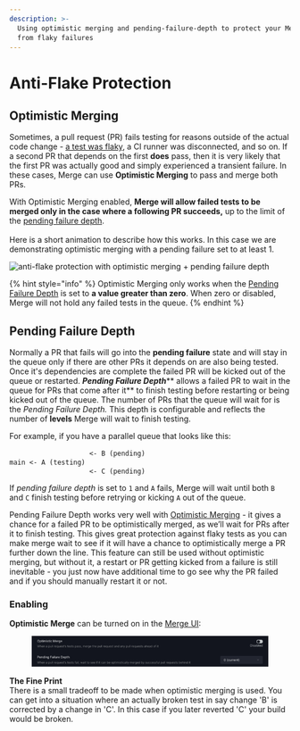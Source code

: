 ```yaml
---
description: >-
  Using optimistic merging and pending-failure-depth to protect your Merge Queue
  from flaky failures
---
```


# Anti-Flake Protection

## Optimistic Merging

Sometimes, a pull request (PR) fails testing for reasons outside of the actual code change - [a test was flaky](../flaky-tests/), a CI runner was disconnected, and so on.  If a second PR that depends on the first **does** pass, then it is very likely that the first PR was actually good and simply experienced a transient failure.  In these cases, Merge can use **Optimistic Merging** to pass and merge both PRs.

With Optimistic Merging enabled, **Merge will allow failed tests to be merged only in the case where a following PR succeeds,** up to the limit of the [pending failure depth](anti-flake-protection.md#pending-failure-depth).\
\
Here is a short animation to describe how this works. In this case we are demonstrating optimistic merging with a pending failure set to at least 1.

![anti-flake protection with optimistic merging + pending failure depth](https://play.vidyard.com/5YxXzJ5Szy7vP4F7awgTsc.jpg)

{% hint style="info" %}
Optimistic Merging only works when the [Pending Failure Depth](anti-flake-protection.md#pending-failure-depth) is set to **a value greater than zero**. When zero or disabled, Merge will not hold any failed tests in the queue.
{% endhint %}

## Pending Failure Depth

Normally a PR that fails will go into the **pending failure** state and will stay in the queue only if there are other PRs it depends on are also being tested. Once it's dependencies are complete the failed PR will be kicked out of the queue or restarted. _**Pending Failure Depth**_** allows a failed PR to wait in the queue for PRs that come after it** to finish testing before restarting or being kicked out of the queue. The number of PRs that the queue will wait for is the _Pending Failure Depth._  This depth is configurable and reflects the number of **levels** Merge will wait to finish testing.&#x20;

For example, if you have a parallel queue that looks like this:

```
                    <- B (pending)
main <- A (testing) 
                    <- C (pending)
```

If _pending failure depth_ is set to `1` and `A` fails, Merge will wait until both `B` and `C` finish testing before retrying or kicking `A` out of the queue.

Pending Failure Depth works very well with [Optimistic Merging](anti-flake-protection.md#optimistic-merging) - it gives a chance for a failed PR to be optimistically merged, as we’ll wait for PRs after it to finish testing. This gives great protection against flaky tests as you can make merge wait to see if it will have a chance to optimistically merge a PR further down the line. This feature can still be used without optimistic merging, but without it, a restart or PR getting kicked from a failure is still inevitable - you just now have additional time to go see why the PR failed and if you should manually restart it or not.

### Enabling&#x20;

**Optimistic Merge** can be turned on in the [Merge UI](using-the-webapp.md):

<figure><img src="../.gitbook/assets/om-pfd-settings.png" alt=""><figcaption></figcaption></figure>

**The Fine Print**\
There is a small tradeoff to be made when optimistic merging is used. You can get into a situation where an actually broken test in say change 'B' is corrected by a change in 'C'. In this case if you later reverted 'C' your build would be broken.&#x20;
